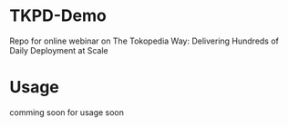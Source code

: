 # TKPD-Demo
Repo for online webinar on The Tokopedia Way: Delivering Hundreds of Daily Deployment at Scale

# Usage
comming soon for usage soon
